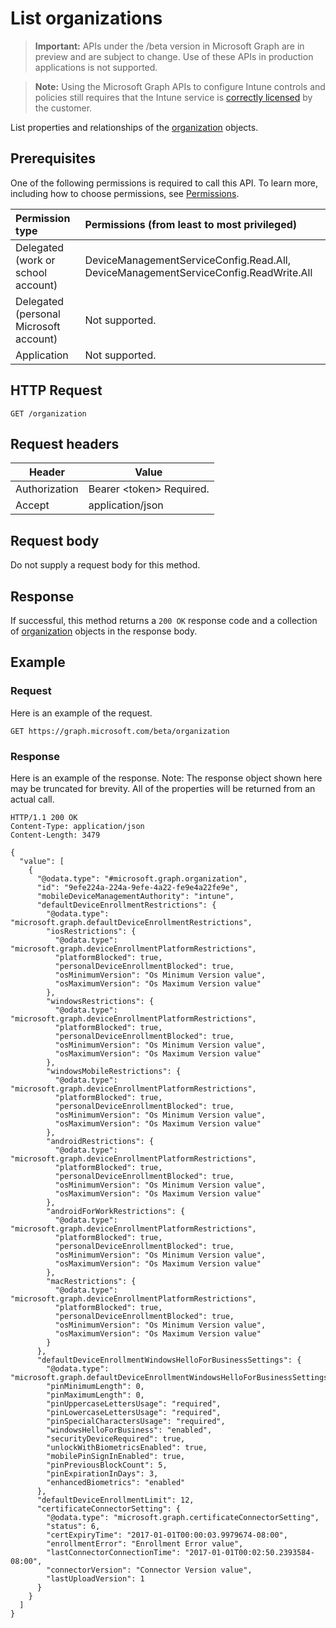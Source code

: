 ﻿# List organizations

> **Important:** APIs under the /beta version in Microsoft Graph are in preview and are subject to change. Use of these APIs in production applications is not supported.

> **Note:** Using the Microsoft Graph APIs to configure Intune controls and policies still requires that the Intune service is [correctly licensed](https://go.microsoft.com/fwlink/?linkid=839381) by the customer.

List properties and relationships of the [organization](../resources/intune_onboarding_organization.md) objects.
## Prerequisites
One of the following permissions is required to call this API. To learn more, including how to choose permissions, see [Permissions](../../../concepts/permissions_reference.md).

|Permission type      | Permissions (from least to most privileged)              |
|:--------------------|:---------------------------------------------------------|
|Delegated (work or school account) | DeviceManagementServiceConfig.Read.All, DeviceManagementServiceConfig.ReadWrite.All    |
|Delegated (personal Microsoft account) | Not supported.    |
|Application | Not supported. |

## HTTP Request
<!-- {
  "blockType": "ignored"
}
-->
```http
GET /organization
```

## Request headers
|Header|Value|
|---|---|
|Authorization|Bearer &lt;token&gt; Required.|
|Accept|application/json|

## Request body
Do not supply a request body for this method.

## Response
If successful, this method returns a `200 OK` response code and a collection of [organization](../resources/intune_onboarding_organization.md) objects in the response body.

## Example
### Request
Here is an example of the request.
```http
GET https://graph.microsoft.com/beta/organization
```

### Response
Here is an example of the response. Note: The response object shown here may be truncated for brevity. All of the properties will be returned from an actual call.
```http
HTTP/1.1 200 OK
Content-Type: application/json
Content-Length: 3479

{
  "value": [
    {
      "@odata.type": "#microsoft.graph.organization",
      "id": "9efe224a-224a-9efe-4a22-fe9e4a22fe9e",
      "mobileDeviceManagementAuthority": "intune",
      "defaultDeviceEnrollmentRestrictions": {
        "@odata.type": "microsoft.graph.defaultDeviceEnrollmentRestrictions",
        "iosRestrictions": {
          "@odata.type": "microsoft.graph.deviceEnrollmentPlatformRestrictions",
          "platformBlocked": true,
          "personalDeviceEnrollmentBlocked": true,
          "osMinimumVersion": "Os Minimum Version value",
          "osMaximumVersion": "Os Maximum Version value"
        },
        "windowsRestrictions": {
          "@odata.type": "microsoft.graph.deviceEnrollmentPlatformRestrictions",
          "platformBlocked": true,
          "personalDeviceEnrollmentBlocked": true,
          "osMinimumVersion": "Os Minimum Version value",
          "osMaximumVersion": "Os Maximum Version value"
        },
        "windowsMobileRestrictions": {
          "@odata.type": "microsoft.graph.deviceEnrollmentPlatformRestrictions",
          "platformBlocked": true,
          "personalDeviceEnrollmentBlocked": true,
          "osMinimumVersion": "Os Minimum Version value",
          "osMaximumVersion": "Os Maximum Version value"
        },
        "androidRestrictions": {
          "@odata.type": "microsoft.graph.deviceEnrollmentPlatformRestrictions",
          "platformBlocked": true,
          "personalDeviceEnrollmentBlocked": true,
          "osMinimumVersion": "Os Minimum Version value",
          "osMaximumVersion": "Os Maximum Version value"
        },
        "androidForWorkRestrictions": {
          "@odata.type": "microsoft.graph.deviceEnrollmentPlatformRestrictions",
          "platformBlocked": true,
          "personalDeviceEnrollmentBlocked": true,
          "osMinimumVersion": "Os Minimum Version value",
          "osMaximumVersion": "Os Maximum Version value"
        },
        "macRestrictions": {
          "@odata.type": "microsoft.graph.deviceEnrollmentPlatformRestrictions",
          "platformBlocked": true,
          "personalDeviceEnrollmentBlocked": true,
          "osMinimumVersion": "Os Minimum Version value",
          "osMaximumVersion": "Os Maximum Version value"
        }
      },
      "defaultDeviceEnrollmentWindowsHelloForBusinessSettings": {
        "@odata.type": "microsoft.graph.defaultDeviceEnrollmentWindowsHelloForBusinessSettings",
        "pinMinimumLength": 0,
        "pinMaximumLength": 0,
        "pinUppercaseLettersUsage": "required",
        "pinLowercaseLettersUsage": "required",
        "pinSpecialCharactersUsage": "required",
        "windowsHelloForBusiness": "enabled",
        "securityDeviceRequired": true,
        "unlockWithBiometricsEnabled": true,
        "mobilePinSignInEnabled": true,
        "pinPreviousBlockCount": 5,
        "pinExpirationInDays": 3,
        "enhancedBiometrics": "enabled"
      },
      "defaultDeviceEnrollmentLimit": 12,
      "certificateConnectorSetting": {
        "@odata.type": "microsoft.graph.certificateConnectorSetting",
        "status": 6,
        "certExpiryTime": "2017-01-01T00:00:03.9979674-08:00",
        "enrollmentError": "Enrollment Error value",
        "lastConnectorConnectionTime": "2017-01-01T00:02:50.2393584-08:00",
        "connectorVersion": "Connector Version value",
        "lastUploadVersion": 1
      }
    }
  ]
}
```



